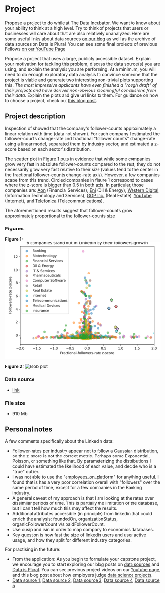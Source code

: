 # Project

Propose a project to do while at The Data Incubator. We want to know
about your ability to think at a high level. Try to think of projects
that users or businesses will care about that are also relatively
unanalyzed. Here are some useful links about data sources [on our
blog](http://blog.thedataincubator.com/tag/data-sources/) as well as the
archive of data sources on Data is Plural. You can see some final
projects of previous Fellows [on our YouTube
Page](https://www.youtube.com/playlist?list=PLOE4k9MRzZanWmZ7MBrJFi7ZekYmVqEIV).

Propose a project that uses a large, publicly accessible
dataset. Explain your motivation for tackling this problem, discuss the
data source(s) you are using, and explain the analysis you are
performing. At a minimum, you will need to do enough exploratory data
analysis to convince someone that the project is viable and generate two
interesting non-trivial plots supporting this. *The most impressive
applicants have even finished a "rough draft" of their projects and have
derived non-obvious meaningful conclusions from their data*. Explain the
plots and give url links to them. For guidance on how to choose a
project, check out [this blog
post](http://blog.thedataincubator.com/2017/01/how-employers-judge-data-science-projects/).

## Project description

Inspection of showed that the company's follower-counts approximately
a linear relation with time (data not shown). For each company I
estimated the follower-counts change-rate and fractional "follower
counts" change-rate using a linear model, separated them by industry
sector, and estimated a z-score based on each sector's
distribution. 

The scatter plot in [Figure
1](https://github.com/sebajara/dataincubator_challenge/tree/master/project/FIG1.png)
puts in evidence that while some companies grow very fast in absolute
follower-counts compared to the rest, they do not necessarily grow
very fast relative to their size (values tend to the center in the
fractional follower-counts change-rate axis). However, a few companies
scape from this trend. Circled companies in [figure
1](https://github.com/sebajara/dataincubator_challenge/tree/master/project/FIG1.png)
correspond to cases where the z-score is bigger than 0.5 in both
axis. In particular, those companies are: [Aon](https://www.linkedin.com/company/aon) (Financial Services), [Eni](https://www.linkedin.com/company/eni)
(Oil & Energy), [Western Digital](https://www.linkedin.com/company/western-digital) (Information Technology and Services),
[GGP Inc.](https://www.linkedin.com/company/ggp-inc.) (Real Estate), [YouTube](https://www.linkedin.com/company/youtube) (Internet), and [Telefonica](https://www.linkedin.com/company/telef%C3%B3nica)
(Telecommunications).

The aforementioned results suggest that follower-counts grow
approximately proportional to the follower-counts size

### Figures

**Figure 1:**
![](FIG1.png)

**Figure 2:**
![Blob plot](/FIG2.png)

### Data source

* [link](https://s3-us-west-2.amazonaws.com/documents.thinknum.com/dataset_dump/flikerqvnk/temp_datalab_records_linkedin_company.zip)

### File size

* 910 Mb

## Personal notes

A few comments specifically about the Linkedin data:
* Follower-rates per industry appear not to follow a Gaussian
  distribution, so the z-score is not the correct metric. Perhaps some
  Exponential, Poisson, or something like that. By parameterizing the
  distributions I could have estimated the likelihood of each value, and
  decide who is a "true" outlier.
* I was not able to use the "employees_on_platform" for anything
  useful. I found that is has a very poor correlation overall with
  "followers" over the same period of time, except for a few companies
  in the Banking industry.
* A general caveat of my approach is that I am looking at the rates
  over dissimilar periods of time. This is partially the limitation of
  the database, but I can't tell how much this may affect the results.
* Additional attributes accessible (in principle) from linkedin that
  could enrich the analysis: foundedOn, organizationStatus,
  organicFollowerCount v/s paidFollowerCount.
* Use cusip and isin in order to map company to economics databases.
* Key question is how fast the size of linkedin users and user active
  usage, and how they split for different industry categories.
  
For practising in the future:
* From the application: As you begin to formulate your capstone project,
  we encourage you to start exploring our blog posts on [data sources](https://blog.thedataincubator.com/tag/data-sources/) and
  [Data is Plural](https://tinyletter.com/data-is-plural/archive). You can see previous project videos on our [Youtube
  page](https://www.youtube.com/playlist?list=PLOE4k9MRzZanWmZ7MBrJFi7ZekYmVqEIV), and this blog post about how employers judge [data science
  projects](https://blog.thedataincubator.com/2017/01/how-employers-judge-data-science-projects/).
* [Data source 1](https://blog.thedataincubator.com/2014/10/data-sources-for-cool-data-science-projects-part-1/), 
  [Data source 2](https://blog.thedataincubator.com/2014/10/data-sources-for-cool-data-science-projects-part-2/),
  [Data source 3](https://blog.thedataincubator.com/2016/10/data-sources-for-cool-data-science-projects-part-3/),
  [Data source 4](https://blog.thedataincubator.com/2016/10/data-sources-for-cool-data-science-projects-part-4/),
  [Data source 5](https://blog.thedataincubator.com/2016/10/data-sources-for-cool-data-science-projects-part-5/)




